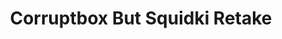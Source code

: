 ---
slug: corruptbox-but-squidki-retake
title: Corruptbox But Squidki Retake
description: "Corruptbox But Squidki Retake is an exciting online game. Play for free directly in your browser!"
icon: /images/new_mods/Corruptbox But Squidki Retake.png
url: https://wowtbc.net/sprunkin/corruptbox-sprunki-retake/index.html
previewImage: /images/new_mods/Corruptbox But Squidki Retake.png
type: new mods

# SEO配置
seo:
  title: "Corruptbox But Squidki Retake - Play Free Online Game | Fun Browser Games"
  description: "Corruptbox But Squidki Retake - Play this fun online game for free in your browser. No download required!"
  ogImage: "/images/new_mods/Corruptbox But Squidki Retake.png"
  keywords: "corruptbox-but-squidki-retake, online game, browser game, free game, new mods game, play online"

videoUrls:
  - https://www.youtube.com/embed/example1
  - https://www.youtube.com/embed/example2

whyPlay:
  title: "Why Play Corruptbox But Squidki Retake?"
  items:
    - "Immersive Gameplay: Corruptbox But Squidki Retake offers an engaging and immersive gaming experience that will keep you entertained for hours"
    - "Challenging Levels: Test your skills with increasingly difficult challenges and obstacles"
    - "Beautiful Graphics: Enjoy stunning visuals and smooth animations that bring the game world to life"
    - "Regular Updates: New content and features are added regularly to keep the game fresh and exciting"
    - "Free to Play: Experience all the fun without spending a penny"
    - "Community Features: Connect with other players, share strategies, and compete for high scores"
    - "Cross-Platform: Play on any device with a web browser, no downloads required"

features:
  title: "Key Features of Corruptbox But Squidki Retake"
  image: "/images/new_mods/Corruptbox But Squidki Retake.png"
  items:
    - "Intuitive Controls: Easy to learn controls make Corruptbox But Squidki Retake accessible for players of all skill levels"
    - "Multiple Game Modes: Enjoy various gameplay options that provide different challenges and experiences"
    - "Character Customization: Personalize your gaming experience with unique characters and items"
    - "Achievement System: Complete special tasks to earn rewards and recognition"
    - "Leaderboards: Compete with players worldwide and see who can achieve the highest scores"

characteristics:
  title: "Game Characteristics"
  image: "/images/new_mods/Corruptbox But Squidki Retake.png"
  items:
    - "Genre: New mods game with elements of strategy and skill"
    - "Difficulty: Suitable for both casual gamers and those seeking a challenge"
    - "Play Time: Quick sessions or extended gameplay, depending on your preference"
    - "Art Style: Vibrant and engaging visuals that enhance the gaming experience"
    - "Sound Design: Immersive audio that complements the gameplay perfectly"

info: "Corruptbox But Squidki Retake is an exciting online game that offers players a unique and engaging gaming experience. With its intuitive controls, stunning visuals, and challenging gameplay, Corruptbox But Squidki Retake provides hours of entertainment for players of all ages and skill levels. Whether you're looking for a quick gaming session during a break or an extended play session, Corruptbox But Squidki Retake delivers an immersive experience that will keep you coming back for more. The game features multiple levels of increasing difficulty, ensuring that players are constantly challenged as they progress. With regular updates adding new content and features, Corruptbox But Squidki Retake remains fresh and exciting, providing endless entertainment options for its growing community of players."

howToPlayIntro: "Welcome to Corruptbox But Squidki Retake! This guide will walk you through the basics and help you master the game. Whether you're a beginner or looking to improve your skills, these tips and instructions will enhance your gaming experience."

howToPlaySteps:
  - title: "Getting Started"
    description: "Begin your Corruptbox But Squidki Retake adventure by familiarizing yourself with the controls. Use your keyboard or mouse to navigate through the game interface. The tutorial will guide you through the basic mechanics and help you understand the objectives."
  - title: "Understanding the Objectives"
    description: "In Corruptbox But Squidki Retake, your main goal is to progress through levels by completing specific objectives. Each level presents unique challenges that require different strategies and approaches."
  - title: "Mastering the Controls"
    description: "Practice using the controls to improve your precision and reaction time. Corruptbox But Squidki Retake requires quick reflexes and strategic thinking to overcome obstacles and defeat opponents."
  - title: "Utilizing Power-ups"
    description: "Collect power-ups throughout the game to enhance your abilities and overcome difficult challenges. Each power-up offers unique advantages that can be crucial for success."
  - title: "Developing Strategies"
    description: "As you progress in Corruptbox But Squidki Retake, develop effective strategies for different scenarios. Analyze patterns, anticipate challenges, and adapt your approach to maximize your performance."

faq:
  title: "Frequently Asked Questions about Corruptbox But Squidki Retake"
  items:
    - question: "Is Corruptbox But Squidki Retake free to play?"
      answer: "Yes, Corruptbox But Squidki Retake is completely free to play directly in your web browser. No downloads or purchases are required to enjoy the full game experience."
    - question: "Can I play Corruptbox But Squidki Retake on mobile devices?"
      answer: "Yes, Corruptbox But Squidki Retake is optimized for both desktop and mobile play. You can enjoy the game on any device with a web browser and internet connection."
    - question: "Are there any in-game purchases?"
      answer: "While Corruptbox But Squidki Retake is free to play, there may be optional in-game purchases available for cosmetic items or additional features that don't affect core gameplay."
    - question: "How often is Corruptbox But Squidki Retake updated?"
      answer: "The developers regularly update Corruptbox But Squidki Retake with new content, features, and improvements based on player feedback and game performance."
    - question: "Can I play Corruptbox But Squidki Retake offline?"
      answer: "Currently, Corruptbox But Squidki Retake requires an internet connection to play as it's a browser-based online game."
    - question: "Is Corruptbox But Squidki Retake suitable for children?"
      answer: "Yes, Corruptbox But Squidki Retake is designed to be family-friendly and suitable for players of all ages."
    - question: "How do I report bugs or issues?"
      answer: "If you encounter any problems while playing Corruptbox But Squidki Retake, you can report them through the game's support page or contact the developers directly through their website."
    - question: "Still Have Questions?"
      answer: "If you have additional questions about Corruptbox But Squidki Retake that aren't covered in this FAQ, please visit our support center or contact our customer service team for assistance."
---